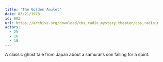 ```yaml
---
title: "The Golden Amulet"
date: 03/21/1978
id: 802
url: https://archive.org/download/cbs_radio_mystery_theater/cbs_radio_mystery_theater-0801-0850.zip/cbs_radio_mystery_theater-0801-0850%2Fcbsrmt_0802_the_golden_amulet.mp3
actors:
  - 25
  - 16
  - 10
---
```

A classic ghost tale from Japan about a samurai's son falling for a spirit.